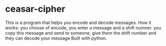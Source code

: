# ceasar-cipher
This is a program that helps you encode and decode messages.
How it works: you choose of encode, you enter a message and a shift numner.
you copy this message and send to someone, give them the shift number and they can decode your message
Built with python.
